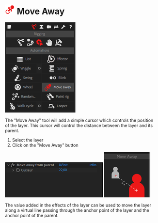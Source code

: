 # ![move away Icon](img\duik-icons\automation\moveaway-icon-r.png) Move Away

![Move away panel](img\duik-screenshots\S-Rigging\S-Rigging-Automations\MoveAway.PNG)

The "Move Away" tool will add a simple cursor which controls the position of the layer. This cursor will control the distance between the layer and its parent.

1. Select the layer
2. Click on the "Move Away" button

![MoveAway panel](img\duik-screenshots\S-Rigging\S-Rigging-Automations\MoveAway-effects.PNG)
![MoveAway example](img\duik-screenshots\S-Rigging\S-Rigging-Automations\automation-illustration\moveaway-example.png)

The value added in the effects of the layer can be used to move the layer along a virtual line passing through the anchor point of the layer and the anchor point of the parent.
